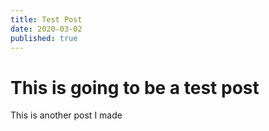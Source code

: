 ```yaml
---
title: Test Post
date: 2020-03-02
published: true
---
```


# This is going to be a test post

This is another post I made
